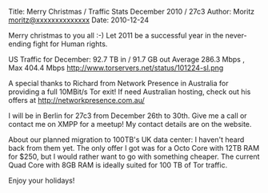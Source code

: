 Title:  Merry Christmas / Traffic Stats December 2010 / 27c3
Author: Moritz <moritz@xxxxxxxxxxxxxx>
Date: 2010-12-24


Merry christmas to you all :-) Let 2011 be a successful year in the never-ending fight for Human rights.

US Traffic for December: 92.7 TB in / 91.7 GB out
Average 286.3 Mbps , Max 404.4 Mbps
<http://www.torservers.net/status/101224-sl.png>

A special thanks to Richard from Network Presence in Australia for providing a full 10MBit/s Tor exit! If need Australian hosting, check out his offers at <http://networkpresence.com.au/>

I will be in Berlin for 27c3 from December 26th to 30th. Give me a call or contact me on XMPP for a meetup! My contact details are on the website.

About our planned migration to 100TB's UK data center: I haven't heard back from them yet. The only offer I got was for a Octo Core with 12TB RAM for $250, but I would rather want to go with something cheaper. The current Quad Core with 8GB RAM is ideally suited for 100 TB of Tor traffic.

Enjoy your holidays!

